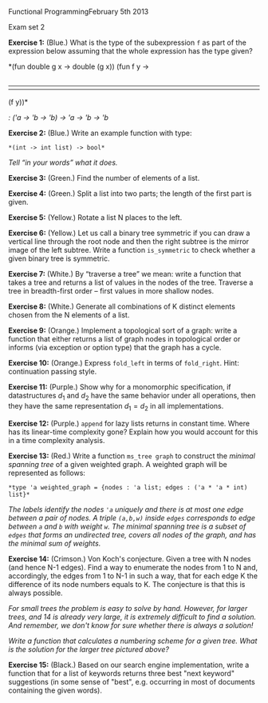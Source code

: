 Functional ProgrammingFebruary 5th 2013

Exam set 2

**Exercise 1:** (Blue.) What is the type of the subexpression `f` as part of 
the expression below assuming that the whole expression has the type given?

*(fun double g x -> double (g x)) (fun f y -> <table
style="display: inline-table; vertical-align: middle">
  <tbody><tr>
    <td></td>
  </tr></tbody>
</table> (f y))*

 *: ('a -> 'b -> 'b) -> 'a -> 'b -> 'b*

**Exercise 2:** (Blue.) Write an example function with type:

`*(int -> int list) -> bool*`

*Tell “in your words” what it does.*

**Exercise 3:** (Green.) Find the number of elements of a list.

**Exercise 4:** (Green.) Split a list into two parts; the length of the first 
part is given.

**Exercise 5:** (Yellow.) Rotate a list N places to the left.

**Exercise 6:** (Yellow.) Let us call a binary tree symmetric if you can draw 
a vertical line through the root node and then the right subtree is the mirror 
image of the left subtree. Write a function `is_symmetric` to check whether a 
given binary tree is symmetric.

**Exercise 7:** (White.) By “traverse a tree” we mean: write a function that 
takes a tree and returns a list of values in the nodes of the tree. Traverse a 
tree in breadth-first order – first values in more shallow nodes.

**Exercise 8:** (White.) Generate all combinations of K distinct elements 
chosen from the N elements of a list.

**Exercise 9:** (Orange.) Implement a topological sort of a graph: write a 
function that either returns a list of graph nodes in topological order or 
informs (via exception or option type) that the graph has a cycle.

**Exercise 10:** (Orange.) Express `fold_left` in terms of `fold_right`. Hint: 
continuation passing style.

**Exercise 11:** (Purple.) Show why for a monomorphic specification, if 
datastructures $d_{1}$ and $d_{2}$ have the same behavior under all 
operations, then they have the same representation $d_{1} = d_{2}$ in all 
implementations.

**Exercise 12:** (Purple.) `append` for lazy lists returns in constant time. 
Where has its linear-time complexity gone? Explain how you would account for 
this in a time complexity analysis.

**Exercise 13:** (Red.) Write a function `ms_tree graph` to construct 
the *minimal spanning tree* of a given weighted graph. A weighted graph will 
be represented as follows:

`*type 'a weighted_graph = {nodes : 'a list; edges : ('a * 'a * int) list}*`

*The labels identify the nodes `'a` uniquely and there is at most one edge
between a pair of nodes. A triple `(a,b,w)` inside `edges` corresponds to edge
between `a` and `b` with weight `w`. The minimal spanning tree is a subset of
`edges` that forms an undirected tree, covers all nodes of the graph, and has
the minimal sum of weights.*

**Exercise 14:** (Crimson.) Von Koch's conjecture. Given a tree with N nodes 
(and hence N-1 edges). Find a way to enumerate the nodes from 1 to N and, 
accordingly, the edges from 1 to N-1 in such a way, that for each edge K the 
difference of its node numbers equals to K. The conjecture is that this is 
always possible.

*For small trees the problem is easy to solve by hand. However, for larger
trees, and 14 is already very large, it is extremely difficult to find a
solution. And remember, we don't know for sure whether there is always a
solution!*

*Write a function that calculates a numbering scheme for a given tree. What is
the solution for the larger tree pictured above?*

**Exercise 15:** (Black.) Based on our search engine implementation, write a 
function that for a list of keywords returns three best "next keyword" 
suggestions (in some sense of "best", e.g. occurring in most of documents 
containing the given words).


